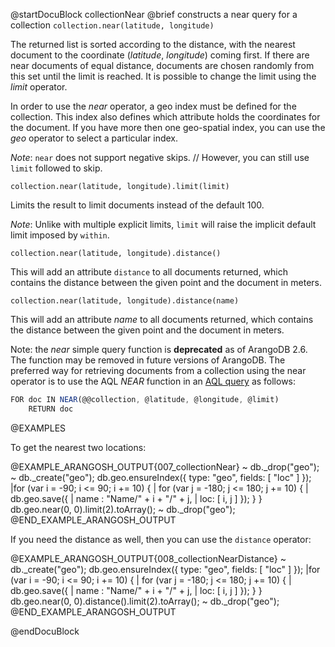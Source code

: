 
@startDocuBlock collectionNear
@brief constructs a near query for a collection
`collection.near(latitude, longitude)`

The returned list is sorted according to the distance, with the nearest
document to the coordinate (*latitude*, *longitude*) coming first.
If there are near documents of equal distance, documents are chosen randomly
from this set until the limit is reached. It is possible to change the limit
using the *limit* operator.

In order to use the *near* operator, a geo index must be defined for the
collection. This index also defines which attribute holds the coordinates
for the document.  If you have more then one geo-spatial index, you can use
the *geo* operator to select a particular index.

*Note*: `near` does not support negative skips.
//     However, you can still use `limit` followed to skip.

`collection.near(latitude, longitude).limit(limit)`

Limits the result to limit documents instead of the default 100.

*Note*: Unlike with multiple explicit limits, `limit` will raise
the implicit default limit imposed by `within`.

`collection.near(latitude, longitude).distance()`

This will add an attribute `distance` to all documents returned, which
contains the distance between the given point and the document in meters.

`collection.near(latitude, longitude).distance(name)`

This will add an attribute *name* to all documents returned, which
contains the distance between the given point and the document in meters.

Note: the *near* simple query function is **deprecated** as of ArangoDB 2.6. 
The function may be removed in future versions of ArangoDB. The preferred
way for retrieving documents from a collection using the near operator is
to use the AQL *NEAR* function in an [AQL query](../../AQL/Functions/Geo.html) as follows: 

```js
FOR doc IN NEAR(@@collection, @latitude, @longitude, @limit) 
    RETURN doc
```

@EXAMPLES

To get the nearest two locations:

@EXAMPLE_ARANGOSH_OUTPUT{007_collectionNear}
~ db._drop("geo");
~ db._create("geo");
  db.geo.ensureIndex({ type: "geo", fields: [ "loc" ] });
  |for (var i = -90;  i <= 90;  i += 10) { 
  |   for (var j = -180; j <= 180; j += 10) {
  |     db.geo.save({
  |        name : "Name/" + i + "/" + j,
  |        loc: [ i, j ] });
  } }
  db.geo.near(0, 0).limit(2).toArray();
~ db._drop("geo");
@END_EXAMPLE_ARANGOSH_OUTPUT

If you need the distance as well, then you can use the `distance`
operator:

@EXAMPLE_ARANGOSH_OUTPUT{008_collectionNearDistance}
~ db._create("geo");
  db.geo.ensureIndex({ type: "geo", fields: [ "loc" ] });
  |for (var i = -90;  i <= 90;  i += 10) {
  |  for (var j = -180; j <= 180; j += 10) {
  |     db.geo.save({
  |         name : "Name/" + i + "/" + j,
  |         loc: [ i, j ] });
  } }
  db.geo.near(0, 0).distance().limit(2).toArray();
~ db._drop("geo");
@END_EXAMPLE_ARANGOSH_OUTPUT

@endDocuBlock

